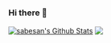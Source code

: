 ### Hi there 👋

<!--
**Pamela-Carvalho/Pamela-Carvalho** is a ✨ _special_ ✨ repository because its `README.md` (this file) appears on your GitHub profile.

Here are some ideas to get you started:

- 🔭 I’m currently working on ...
- 🌱 I’m currently learning ...
- 👯 I’m looking to collaborate on ...
- 🤔 I’m looking for help with ...
- 💬 Ask me about ...
- 📫 How to reach me: ...
- 😄 Pronouns: ...
- ⚡ Fun fact: ...
-->



<a href="https://github.com/Pamela-Carvalho">
<img align="center" alt="sabesan's Github Stats" src="https://github-readme-stats.vercel.app/api?username=Pamela-Carvalho&show_icons=true&theme=radical" /></a>

<a href="https://github.com/Pamela-Carvalho">
  <img align="center" src="https://github-readme-stats.anuraghazra1.vercel.app/api/top-langs/?username=Pamela-Carvalho&layout=compact&theme=radical" />
</a>
